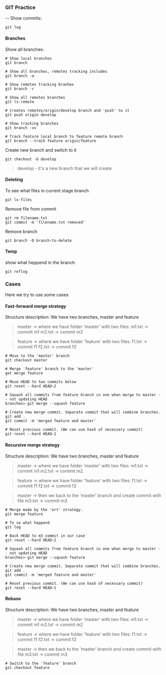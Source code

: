 ### GIT Practice

--
Show commits:
``` shell
git log
```
#### Branches
Show all branches:
``` shell
# Show local branches
git branch

# Show all branches, remotes tracking includes
git branch -a

# Show remotes tracking branhes
git branch -r

# Show all remotes branches
git ls-remote

# Creates remotes/origin/develop branch and 'push' to it
git push origin develop

# Show tracking branches
git branch -vv

# Track feature local branch to feature remote branch
git branch --track feature origin/feature
```
Create new branch and switch to it 
``` shell
git checkout -b develop
```
>develop - it's a new branch that we will create

#### Deleting
To see what files in current stage branch
``` shell
git ls-files
```
Remove file from commit
``` shell
git rm filename.txt
git commit -m 'filename.txt removed'
```
Remove branch 
``` shell
git branch -D branch-to-delete
```

#### Temp
show what heppend in the branch
``` shell
git reflog
```


### Cases
Here we try to use some cases
#### Fast-forward merge strategy
Structure description: We have two branches, master and feature
> master -> where we have folder 'master' with two files: 
> m1.txt -> commit m1
> m2.txt -> commit m2

> feature -> where we have folder 'feature' with two files:
> f1.txt -> commit f1
> f2.txt -> commit f2

``` shell
# Move to the 'master' branch
git checkout master

# Merge 'feature' branch to the 'master'
get merge feature

# Move HEAD to two commits below
git reset --hard HEAD~2

# Squash all commits from feature branch in one when merge to master -- not updating HEAD
branches> git merge --squash feature 

# Create new merge commit. Separate commit that will combine branches.
git add .
git commit -m 'merged feature and master'

# Reset previous commit. (We can use hash of necessary commit)
git reset --hard HEAD~1
```
#### Recursive merge strategy
Structure description: We have two branches, master and feature
> master -> where we have folder 'master' with two files: 
> m1.txt -> commit m1
> m2.txt -> commit m2

> feature -> where we have folder 'feature' with two files:
> f1.txt -> commit f1
> f2.txt -> commit f2

> master -> then we back to the 'master' branch and create commit with file
> m3.txt -> commit m3

```shell
# Merge made by the 'ort' strategy.
git merge feature

# To se what heppend
git log

# Back HEAD to m3 commit in our case
git reset --hard HEAD~1

# Squash all commits from feature branch in one when merge to master -- not updating HEAD
branches> git merge --squash feature 

# Create new merge commit. Separate commit that will combine branches.
git add .
git commit -m 'merged feature and master'

# Reset previous commit. (We can use hash of necessary commit)
git reset --hard HEAD~1
```

#### Rebase
Structure description: We have two branches, master and feature
> master -> where we have folder 'master' with two files: 
> m1.txt -> commit m1
> m2.txt -> commit m2

> feature -> where we have folder 'feature' with two files:
> f1.txt -> commit f1
> f2.txt -> commit f2

> master -> then we back to the 'master' branch and create commit with file
> m3.txt -> commit m3

```shell
# Switch to the 'feature' branch 
git checkout feature


```
